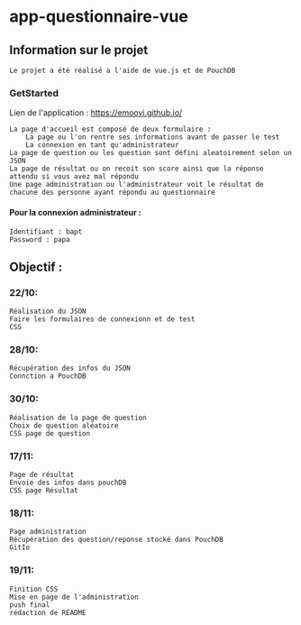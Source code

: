 # app-questionnaire-vue

## Information sur le projet
```
Le projet a été réalisé a l'aide de vue.js et de PouchDB
```

### GetStarted
Lien de l'application : https://emoovi.github.io/
```
La page d'accueil est composé de deux formulaire :
    La page ou l'on rentre ses informations avant de passer le test
    La connexion en tant qu'administrateur
La page de question ou les question sont défini aleatoirement selon un JSON
La page de résultat ou on recoit son score ainsi que la réponse attendu si vous avez mal répondu
Une page administration ou l'administrateur voit le résultat de chacune des personne ayant répondu au questionnaire
```
#### Pour la connexion administrateur :
```
Identifiant : bapt
Password : papa
```
## Objectif :

### 22/10:
```
Réalisation du JSON
Faire les formulaires de connexionn et de test
CSS
```

### 28/10:
```
Récupération des infos du JSON
Connction a PouchDB
```

### 30/10:
```
Réalisation de la page de question
Choix de question aléatoire
CSS page de question
```

### 17/11:
```
Page de résultat
Envoie des infos dans pouchDB
CSS page Résultat
```

### 18/11:
```
Page administration
Récupération des question/reponse stocké dans PouchDB
GitIo
```

### 19/11:
```
Finition CSS
Mise en page de l'administration
push final
rédaction de README
```
